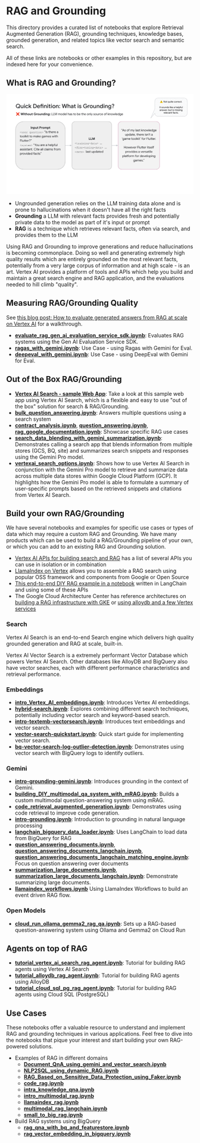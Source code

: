 # RAG and Grounding

This directory provides a curated list of notebooks that explore Retrieval
Augmented Generation (RAG), grounding techniques, knowledge bases, grounded
generation, and related topics like vector search and semantic search.

All of these links are notebooks or other examples in this repository, but are
indexed here for your convenience.

## What is RAG and Grounding?

![Animated GIF showing "what is grounding"](./img/what-is-grounding.gif)

- Ungrounded generation relies on the LLM training data alone and is prone to
  hallucinations when it doesn't have all the right facts
- **Grounding** a LLM with relevant facts provides fresh and potentially private
  data to the model as part of it's input or prompt
- **RAG** is a technique which retrieves relevant facts, often via search, and
  provides them to the LLM

Using RAG and Grounding to improve generations and reduce hallucinations is
becoming commonplace. Doing so well and generating extremely high quality
results which are entirely grounded on the most relevant facts, potentially from
a very large corpus of information and at high scale - is an art. Vertex AI
provides a platform of tools and APIs which help you build and maintain a great
search engine and RAG application, and the evaluations needed to hill climb
"quality".

## Measuring RAG/Grounding Quality

See
[this blog post: How to evaluate generated answers from RAG at scale on Vertex AI](https://medium.com/google-cloud/vqa-3-how-to-evaluate-generated-answers-from-rag-at-scale-on-vertex-ai-70bc397cb33d)
for a walkthrough.

- **[evaluate_rag_gen_ai_evaluation_service_sdk.ipynb](../gemini/evaluation/evaluate_rag_gen_ai_evaluation_service_sdk.ipynb)**:
  Evaluates RAG systems using the Gen AI Evaluation Service SDK.
- **[ragas_with_gemini.ipynb](../gemini/use-cases/retrieval-augmented-generation/rag-evaluation/ragas_with_gemini.ipynb)**:
  Use Case - using Ragas with Gemini for Eval.
- **[deepeval_with_gemini.ipynb](../gemini/use-cases/retrieval-augmented-generation/rag-evaluation/deepeval_with_gemini.ipynb)**:
  Use Case - using DeepEval with Gemini for Eval.

## Out of the Box RAG/Grounding

- **[Vertex AI Search - sample Web App](../search/web-app/)**: Take a look at
  this sample web app using Vertex AI Search, which is a flexible and easy to
  use "out of the box" solution for search & RAG/Grounding.
- **[bulk_question_answering.ipynb](../search/bulk-question-answering/bulk_question_answering.ipynb)**:
  Answers multiple questions using a search system
- **[contract_analysis.ipynb](../search/retrieval-augmented-generation/examples/contract_analysis.ipynb)**,
  **[question_answering.ipynb](../search/retrieval-augmented-generation/examples/question_answering.ipynb)**,
  **[rag_google_documentation.ipynb](../search/retrieval-augmented-generation/examples/rag_google_documentation.ipynb)**:
  Showcase specific RAG use cases
- **[search_data_blending_with_gemini_summarization.ipynb](../search/search_data_blending_with_gemini_summarization.ipynb)**:
  Demonstrates calling a search app that blends information from multiple stores
  (GCS, BQ, site) and summarizes search snippets and responses using the
  Gemini Pro model.
- **[vertexai_search_options.ipynb](../search/vertexai-search-options/vertexai_search_options.ipynb)**:
  Shows how to use Vertex AI Search in conjunction with the Gemini Pro model to
  retrieve and summarize data across multiple data stores within Google Cloud
  Platform (GCP). It highlights how the Gemini Pro model is able to formulate a
  summary of user-specific prompts based on the retrieved snippets and citations
  from Vertex AI Search.

## Build your own RAG/Grounding

We have several notebooks and examples for specific use cases or types of data
which may require a custom RAG and Grounding. We have many products which can be
used to build a RAG/Grounding pipeline of your own, or which you can add to an
existing RAG and Grounding solution.

- [Vertex AI APIs for building search and RAG](https://cloud.google.com/generative-ai-app-builder/docs/builder-apis)
  has a list of several APIs you can use in isolation or in combination
- [LlamaIndex on Vertex](https://cloud.google.com/vertex-ai/generative-ai/docs/rag-overview)
  allows you to assemble a RAG search using popular OSS framework and components
  from Google or Open Source
- [This end-to-end DIY RAG example in a notebook](https://github.com/GoogleCloudPlatform/applied-ai-engineering-samples/blob/main/genai-on-vertex-ai/retrieval_augmented_generation/diy_rag_with_vertexai_apis/build_grounded_rag_app_with_vertex.ipynb)
  written in LangChain and using some of these APIs
- The Google Cloud Architecture Center has reference architectures on
  [building a RAG infrastructure with GKE](https://cloud.google.com/architecture/rag-capable-gen-ai-app-using-gke)
  or
  [using alloydb and a few Vertex services](https://cloud.google.com/architecture/rag-capable-gen-ai-app-using-vertex-ai)

### Search

Vertex AI Search is an end-to-end Search engine which delivers high quality
grounded generation and RAG at scale, built-in.

Vertex AI Vector Search is a extremely performant Vector Database which powers
Vertex AI Search. Other databases like AlloyDB and BigQuery also have vector
searches, each with different performance characteristics and retrieval
performance.

### Embeddings

- **[intro_Vertex_AI_embeddings.ipynb](../gemini/qa-ops/intro_Vertex_AI_embeddings.ipynb)**:
  Introduces Vertex AI embeddings.
- **[hybrid-search.ipynb](../embeddings/hybrid-search.ipynb)**: Explores
  combining different search techniques, potentially including vector search and
  keyword-based search.
- **[intro-textemb-vectorsearch.ipynb](../embeddings/intro-textemb-vectorsearch.ipynb)**:
  Introduces text embeddings and vector search.
- **[vector-search-quickstart.ipynb](../embeddings/vector-search-quickstart.ipynb)**:
  Quick start guide for implementing vector search.
- **[bq-vector-search-log-outlier-detection.ipynb](../embeddings/use-cases/outlier-detection/bq-vector-search-log-outlier-detection.ipynb)**:
  Demonstrates using vector search with BigQuery logs to identify outliers.

### Gemini

- **[intro-grounding-gemini.ipynb](../gemini/grounding/intro-grounding-gemini.ipynb)**:
  Introduces grounding in the context of Gemini.
- **[building_DIY_multimodal_qa_system_with_mRAG.ipynb](../gemini/qa-ops/building_DIY_multimodal_qa_system_with_mRAG.ipynb)**:
  Builds a custom multimodal question-answering system using mRAG.
- **[code_retrieval_augmented_generation.ipynb](../language/code/code_retrieval_augmented_generation.ipynb)**:
  Demonstrates using code retrieval to improve code generation.
- **[intro-grounding.ipynb](../language/grounding/intro-grounding.ipynb)**:
  Introduction to grounding in natural language processing
- **[langchain_bigquery_data_loader.ipynb](../language/orchestration/langchain/langchain_bigquery_data_loader.ipynb)**:
  Uses LangChain to load data from BigQuery for RAG
- **[question_answering_documents.ipynb](../language/use-cases/document-qa/question_answering_documents.ipynb)**,
  **[question_answering_documents_langchain.ipynb](../language/use-cases/document-qa/question_answering_documents_langchain.ipynb)**,
  **[question_answering_documents_langchain_matching_engine.ipynb](../language/use-cases/document-qa/question_answering_documents_langchain_matching_engine.ipynb)**:
  Focus on question answering over documents
- **[summarization_large_documents.ipynb](../language/use-cases/document-summarization/summarization_large_documents.ipynb)**,
  **[summarization_large_documents_langchain.ipynb](../language/use-cases/document-summarization/summarization_large_documents_langchain.ipynb)**:
  Demonstrate summarizing large documents.
- **[llamaindex_workflows.ipynb](../gemini/orchestration/llamaindex_workflows.ipynb)** Using LlamaIndex Workflows to build an event driven RAG flow.


### Open Models

- **[cloud_run_ollama_gemma2_rag_qa.ipynb](../open-models/serving/cloud_run_ollama_gemma2_rag_qa.ipynb)**:
  Sets up a RAG-based question-answering system using Ollama and Gemma2 on Cloud
  Run

## Agents on top of RAG

- **[tutorial_vertex_ai_search_rag_agent.ipynb](../gemini/reasoning-engine/tutorial_vertex_ai_search_rag_agent.ipynb)**:
  Tutorial for building RAG agents using Vertex AI Search
- **[tutorial_alloydb_rag_agent.ipynb](../gemini/reasoning-engine/tutorial_alloydb_rag_agent.ipynb)**:
  Tutorial for building RAG agents using AlloyDB
- **[tutorial_cloud_sql_pg_rag_agent.ipynb](../gemini/reasoning-engine/tutorial_cloud_sql_pg_rag_agent.ipynb)**:
  Tutorial for building RAG agents using Cloud SQL (PostgreSQL)

## Use Cases

These notebooks offer a valuable resource to understand and implement RAG and
grounding techniques in various applications. Feel free to dive into the
notebooks that pique your interest and start building your own RAG-powered
solutions.

- Examples of RAG in different domains
  - **[Document_QnA_using_gemini_and_vector_search.ipynb](../gemini/use-cases/retrieval-augmented-generation/Document_QnA_using_gemini_and_vector_search.ipynb)**
  - **[NLP2SQL_using_dynamic_RAG.ipynb](../gemini/use-cases/retrieval-augmented-generation/NLP2SQL_using_dynamic_RAG.ipynb)**
  - **[RAG_Based_on_Sensitive_Data_Protection_using_Faker.ipynb](../gemini/use-cases/retrieval-augmented-generation/RAG_Based_on_Sensitive_Data_Protection_using_Faker.ipynb)**
  - **[code_rag.ipynb](../gemini/use-cases/retrieval-augmented-generation/code_rag.ipynb)**
  - **[intra_knowledge_qna.ipynb](../gemini/use-cases/retrieval-augmented-generation/intra_knowledge_qna.ipynb)**
  - **[intro_multimodal_rag.ipynb](../gemini/use-cases/retrieval-augmented-generation/intro_multimodal_rag.ipynb)**
  - **[llamaindex_rag.ipynb](../gemini/use-cases/retrieval-augmented-generation/llamaindex_rag.ipynb)**
  - **[multimodal_rag_langchain.ipynb](../gemini/use-cases/retrieval-augmented-generation/multimodal_rag_langchain.ipynb)**
  - **[small_to_big_rag.ipynb](../gemini/use-cases/retrieval-augmented-generation/small_to_big_rag/small_to_big_rag.ipynb)**
- Build RAG systems using BigQuery
  - **[rag_qna_with_bq_and_featurestore.ipynb](../gemini/use-cases/retrieval-augmented-generation/rag_qna_with_bq_and_featurestore.ipynb)**
  - **[rag_vector_embedding_in_bigquery.ipynb](../gemini/use-cases/retrieval-augmented-generation/rag_vector_embedding_in_bigquery.ipynb)**

